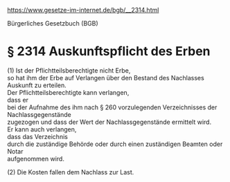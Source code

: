 https://www.gesetze-im-internet.de/bgb/__2314.html

Bürgerliches Gesetzbuch (BGB)

# § 2314 Auskunftspflicht des Erben

(1) Ist der Pflichtteilsberechtigte nicht Erbe,  
so hat ihm der Erbe auf Verlangen über den Bestand des Nachlasses Auskunft zu erteilen.  
Der Pflichtteilsberechtigte kann verlangen,  
dass er  
bei der Aufnahme des ihm nach § 260 vorzulegenden Verzeichnisses der Nachlassgegenstände  
zugezogen und dass der Wert der Nachlassgegenstände ermittelt wird.  
Er kann auch verlangen,  
dass das Verzeichnis  
durch die zuständige Behörde oder durch einen zuständigen Beamten oder Notar  
aufgenommen wird.

(2) Die Kosten fallen dem Nachlass zur Last.
